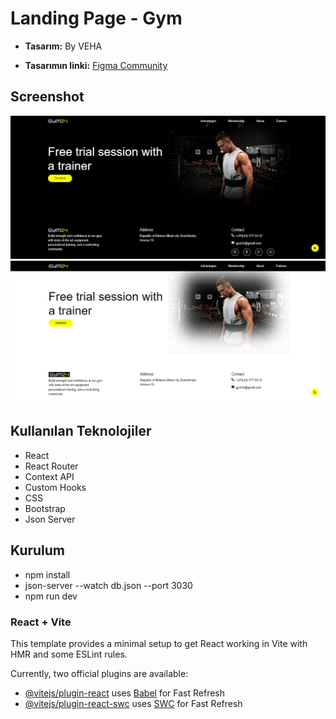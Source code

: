 # Landing Page - Gym

+ **Tasarım:** By VEHA

+ **Tasarımın linki:** [Figma Community](https://www.figma.com/community/file/1260888393015798147)

## Screenshot

![gym24](./public/image/gym24read.png)
![gym24-light](./public/image/gym24readb.png)

## Kullanılan Teknolojiler

+ React
+ React Router
+ Context API
+ Custom Hooks
+ CSS
+ Bootstrap
+ Json Server

## Kurulum

+ npm install 
+ json-server --watch db.json --port 3030
+ npm run dev

### React + Vite

This template provides a minimal setup to get React working in Vite with HMR and some ESLint rules.

Currently, two official plugins are available:

+ [@vitejs/plugin-react](https://github.com/vitejs/vite-plugin-react/blob/main/packages/plugin-react/README.md) uses [Babel](https://babeljs.io/) for Fast Refresh
+ [@vitejs/plugin-react-swc](https://github.com/vitejs/vite-plugin-react-swc) uses [SWC](https://swc.rs/) for Fast Refresh
